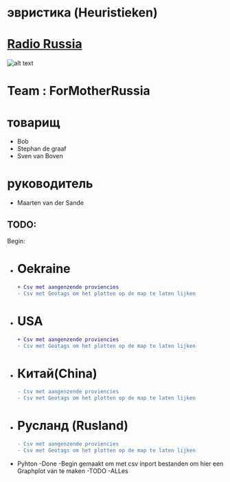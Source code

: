 # эвристика (Heuristieken)


# [Radio Russia](http://heuristieken.nl/wiki/index.php?title=Radio_Russia)



![alt text](http://www.cnclabs.com/redalert2/images/sovietlogo_small.jpg)
# Team : ForMotherRussia

# товарищ
+ Bob
+ Stephan de graaf
+ Sven van Boven

# руководитель
+ Maarten van der Sande

## TODO:
Begin:
- # Oekraine
    ```diff
    + Csv met aangenzende proviencies
    - Csv met Geotags om het plotten op de map te laten lijken
    ```

- # USA
    ```diff
    + Csv met aangenzende proviencies
    - Csv met Geotags om het plotten op de map te laten lijken
    ```

- # Китай(China)
    ```diff
    - Csv met aangenzende proviencies
    - Csv met Geotags om het plotten op de map te laten lijken
    ```

- # Русланд (Rusland)
    ```diff
    - Csv met aangenzende proviencies
    - Csv met Geotags om het plotten op de map te laten lijken
    ```

+ Pyhton
    -Done
        -Begin gemaakt om met csv inport bestanden om hier een Graphplot van te maken
    -TODO
        -ALLes


